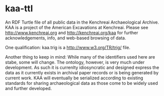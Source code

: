 # kaa-ttl
An RDF Turtle file of all public data in the Kenchreai Archaeological Archive. KAA is a project of the American Excavations at Kenchreai. Please see http://www.kenchreai.org and http://kenchreai.org/kaa for further acknowledgements, info, and web-based browsing of data.

One qualification: kaa.trig is a http://www.w3.org/TR/trig/ file.

Another thing to keep in mind: While many of the identifiers used here are stabe, some will change. The ontology, however, is very much under development. As such it is currenlty idiosyncratic and designed express the data as it currently exists in archival paper records or is being generated by current work. KAA will eventually be serialized according to existing standards for sharing archaeological data as those come to be widely used and further developed.
